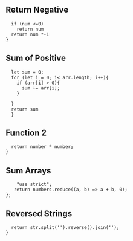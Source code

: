 ## Return Negative

```function makeNegative(num) {
  if (num <=0)
    return num
  return num *-1
}

```

## Sum of Positive

```function positiveSum(arr) {
  let sum = 0; 
  for (let i = 0; i< arr.length; i++){
    if (arr[i] > 0){
      sum += arr[i];
    }

  }
  return sum
  }

```

## Function 2

```function square(number) {
  return number * number;
}

```

## Sum Arrays

```function sum (numbers) {
    "use strict";
   return numbers.reduce((a, b) => a + b, 0);
};

```

## Reversed Strings

```function solution(str){
  return str.split('').reverse().join('');
}


```
